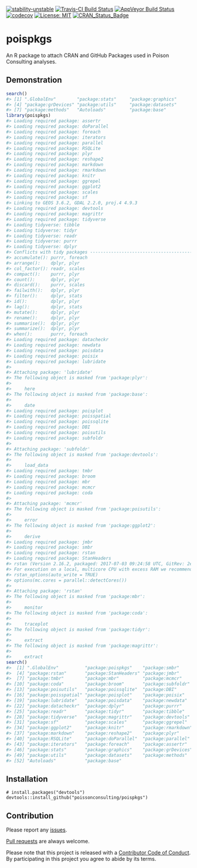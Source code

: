 
<!-- README.md is generated from README.Rmd. Please edit that file -->
[![stability-unstable](https://img.shields.io/badge/stability-unstable-yellow.svg)](https://github.com/joethorley/stability-badges#unstable) [![Travis-CI Build Status](https://travis-ci.org/poissonconsulting/poispkgs.svg?branch=master)](https://travis-ci.org/poissonconsulting/poispkgs) [![AppVeyor Build Status](https://ci.appveyor.com/api/projects/status/github/poissonconsulting/poispkgs?branch=master&svg=true)](https://ci.appveyor.com/project/poissonconsulting/poispkgs) [![codecov](https://codecov.io/gh/poissonconsulting/poispkgs/branch/master/graph/badge.svg)](https://codecov.io/gh/poissonconsulting/poispkgs) [![License: MIT](https://img.shields.io/badge/License-MIT-green.svg)](https://opensource.org/licenses/MIT) [![CRAN\_Status\_Badge](http://www.r-pkg.org/badges/version/poispkgs)](https://cran.r-project.org/package=poispkgs)

poispkgs
========

An R package to attach CRAN and GitHub Packages used in Poison Consulting analyses.

Demonstration
-------------

``` r
search()
#> [1] ".GlobalEnv"        "package:stats"     "package:graphics" 
#> [4] "package:grDevices" "package:utils"     "package:datasets" 
#> [7] "package:methods"   "Autoloads"         "package:base"
library(poispkgs)
#> Loading required package: assertr
#> Loading required package: doParallel
#> Loading required package: foreach
#> Loading required package: iterators
#> Loading required package: parallel
#> Loading required package: RSQLite
#> Loading required package: plyr
#> Loading required package: reshape2
#> Loading required package: markdown
#> Loading required package: rmarkdown
#> Loading required package: knitr
#> Loading required package: ggrepel
#> Loading required package: ggplot2
#> Loading required package: scales
#> Loading required package: sf
#> Linking to GEOS 3.6.2, GDAL 2.2.0, proj.4 4.9.3
#> Loading required package: devtools
#> Loading required package: magrittr
#> Loading required package: tidyverse
#> Loading tidyverse: tibble
#> Loading tidyverse: tidyr
#> Loading tidyverse: readr
#> Loading tidyverse: purrr
#> Loading tidyverse: dplyr
#> Conflicts with tidy packages ----------------------------------------------
#> accumulate(): purrr, foreach
#> arrange():    dplyr, plyr
#> col_factor(): readr, scales
#> compact():    purrr, plyr
#> count():      dplyr, plyr
#> discard():    purrr, scales
#> failwith():   dplyr, plyr
#> filter():     dplyr, stats
#> id():         dplyr, plyr
#> lag():        dplyr, stats
#> mutate():     dplyr, plyr
#> rename():     dplyr, plyr
#> summarise():  dplyr, plyr
#> summarize():  dplyr, plyr
#> when():       purrr, foreach
#> Loading required package: datacheckr
#> Loading required package: newdata
#> Loading required package: poisdata
#> Loading required package: poisix
#> Loading required package: lubridate
#> 
#> Attaching package: 'lubridate'
#> The following object is masked from 'package:plyr':
#> 
#>     here
#> The following object is masked from 'package:base':
#> 
#>     date
#> Loading required package: poisplot
#> Loading required package: poisspatial
#> Loading required package: poissqlite
#> Loading required package: DBI
#> Loading required package: poisutils
#> Loading required package: subfoldr
#> 
#> Attaching package: 'subfoldr'
#> The following object is masked from 'package:devtools':
#> 
#>     load_data
#> Loading required package: tmbr
#> Loading required package: broom
#> Loading required package: mbr
#> Loading required package: mcmcr
#> Loading required package: coda
#> 
#> Attaching package: 'mcmcr'
#> The following object is masked from 'package:poisutils':
#> 
#>     error
#> The following object is masked from 'package:ggplot2':
#> 
#>     derive
#> Loading required package: jmbr
#> Loading required package: smbr
#> Loading required package: rstan
#> Loading required package: StanHeaders
#> rstan (Version 2.16.2, packaged: 2017-07-03 09:24:58 UTC, GitRev: 2e1f913d3ca3)
#> For execution on a local, multicore CPU with excess RAM we recommend calling
#> rstan_options(auto_write = TRUE)
#> options(mc.cores = parallel::detectCores())
#> 
#> Attaching package: 'rstan'
#> The following object is masked from 'package:mbr':
#> 
#>     monitor
#> The following object is masked from 'package:coda':
#> 
#>     traceplot
#> The following object is masked from 'package:tidyr':
#> 
#>     extract
#> The following object is masked from 'package:magrittr':
#> 
#>     extract
search()
#>  [1] ".GlobalEnv"          "package:poispkgs"    "package:smbr"       
#>  [4] "package:rstan"       "package:StanHeaders" "package:jmbr"       
#>  [7] "package:tmbr"        "package:mbr"         "package:mcmcr"      
#> [10] "package:coda"        "package:broom"       "package:subfoldr"   
#> [13] "package:poisutils"   "package:poissqlite"  "package:DBI"        
#> [16] "package:poisspatial" "package:poisplot"    "package:poisix"     
#> [19] "package:lubridate"   "package:poisdata"    "package:newdata"    
#> [22] "package:datacheckr"  "package:dplyr"       "package:purrr"      
#> [25] "package:readr"       "package:tidyr"       "package:tibble"     
#> [28] "package:tidyverse"   "package:magrittr"    "package:devtools"   
#> [31] "package:sf"          "package:scales"      "package:ggrepel"    
#> [34] "package:ggplot2"     "package:knitr"       "package:rmarkdown"  
#> [37] "package:markdown"    "package:reshape2"    "package:plyr"       
#> [40] "package:RSQLite"     "package:doParallel"  "package:parallel"   
#> [43] "package:iterators"   "package:foreach"     "package:assertr"    
#> [46] "package:stats"       "package:graphics"    "package:grDevices"  
#> [49] "package:utils"       "package:datasets"    "package:methods"    
#> [52] "Autoloads"           "package:base"
```

Installation
------------

    # install.packages("devtools")
    devtools::install_github("poissonconsulting/poispkgs")

Contribution
------------

Please report any [issues](https://github.com/poissonconsulting/poispkgs/issues).

[Pull requests](https://github.com/poissonconsulting/poispkgs/pulls) are always welcome.

Please note that this project is released with a [Contributor Code of Conduct](https://github.com/poissonconsulting/poispkgs/blob/master/CONDUCT.md). By participating in this project you agree to abide by its terms.
